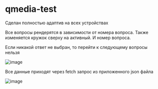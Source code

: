 # qmedia-test

Сделан полностью адаптив на всех устройствах

Все вопросы рендерятся в зависимости от номера вопроса. Также изменяется кружок сверху на активный. И номер вопроса. 

Если никакой ответ не выбран, то перейти к следующему вопросы нельзя

![image](https://github.com/waldymarxthf/qmedia-test/assets/56730796/c796851e-e955-43bc-9868-82c0fcb56456)

Все данные приходят через fetch запрос из приложенного json файла

![image](https://github.com/waldymarxthf/qmedia-test/assets/56730796/4c7c7643-3be1-45ed-ab82-0fb87dfa6253)
